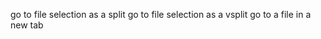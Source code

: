 <C-x> go to file selection as a split <C-v> go to file selection as a vsplit <C-t> go to a file in a new tab